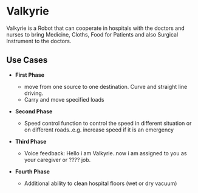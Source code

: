# Valkyrie

Valkyrie is a Robot that can cooperate in hospitals with the doctors and nurses to bring Medicine, Cloths, Food for Patients and also Surgical Instrument to the doctors.

## Use Cases 

* **First Phase**
  * move from one source to one destination. Curve and straight line driving.
  * Carry and move specified loads
  
* **Second Phase**
  * Speed control function to control the speed in different situation or on different roads..e.g. increase speed if it is an emergency
  
* **Third Phase**
  * Voice feedback: Hello i am Valkyrie..now i am assigned to you as your caregiver or ???? job.
  
* **Fourth Phase**
  * Additional ability to clean hospital floors (wet or dry vacuum)
  
  
